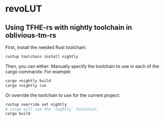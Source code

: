 # revoLUT


## Using TFHE-rs with nightly toolchain in oblivious-tm-rs

First, install the needed Rust toolchain:
```bash
rustup toolchain install nightly
```

Then, you can either:
Manually specify the toolchain to use in each of the cargo commands:
For example:
```bash
cargo +nightly build
cargo +nightly run
```
Or override the toolchain to use for the current project:
```bash
rustup override set nightly
# cargo will use the `nightly` toolchain.
cargo build
```


